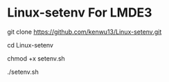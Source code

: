 # Linux-setenv For LMDE3
git clone https://github.com/kenwu13/Linux-setenv.git

cd Linux-setenv

chmod +x setenv.sh

./setenv.sh
